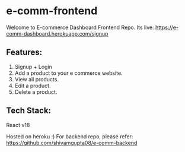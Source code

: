 # e-comm-frontend
Welcome to E-commerce Dashboard Frontend Repo.
Its live: https://e-comm-dashboard.herokuapp.com/signup

## Features:
1. Signup + Login
2. Add a product to your e commerce website.
3. View all products.
4. Edit a product.
5. Delete a product.

## Tech Stack: 
React v18

Hosted on heroku :)
For backend repo, please refer: https://github.com/shivamgupta08/e-comm-backend

